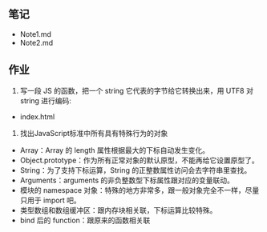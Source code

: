 ## 笔记
- Note1.md
- Note2.md

## 作业
1. 写一段 JS 的函数，把一个 string 它代表的字节给它转换出来，用 UTF8 对 string 进行编码:
- index.html

1. 找出JavaScript标准中所有具有特殊行为的对象
- Array：Array 的 length 属性根据最大的下标自动发生变化。
- Object.prototype：作为所有正常对象的默认原型，不能再给它设置原型了。
- String：为了支持下标运算，String 的正整数属性访问会去字符串里查找。
- Arguments：arguments 的非负整数型下标属性跟对应的变量联动。
- 模块的 namespace 对象：特殊的地方非常多，跟一般对象完全不一样，尽量只用于 import 吧。
- 类型数组和数组缓冲区：跟内存块相关联，下标运算比较特殊。
- bind 后的 function：跟原来的函数相关联